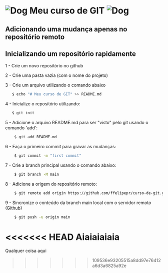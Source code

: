 ﻿# ![Dog](https://pipz.com/static/images/blog/eddie.png) Meu curso de GIT ![Dog](https://pipz.com/static/images/blog/eddie.png)

## Adicionando uma mudança apenas no repositório remoto

## Inicializando um repositório rapidamente

1 - Crie um novo repositório no github

2 - Crie uma pasta vazia (com o nome do projeto)

3 - Crie um arquivo utilizando o comando abaixo
```bash
   $ echo "# Meu curso de GIT" >> README.md
```

4 - Inicialize o repositório utilizando:
```bash
   $ git init
```

5 - Adicione o arquivo README.md para ser "visto" pelo git usando o comando 'add':
```bash
    $ git add README.md
```

6 - Faça o primeiro commit para gravar as mudanças:
```bash
    $ git commit -m "first commit"
```

7 - Crie a branch principal usando o comando abaixo:
```bash
    $ git branch -M main
```

8 - Adicione a origem do repositório remoto:
```bash
    $ git remote add origin https://github.com/ffelipepr/curso-de-git.git
```

9 - Sincronize o conteúdo da branch main local com o servidor remoto (Github)
```bash
    $ git push -u origin main
```

<<<<<<< HEAD
Aiaiaiaiaia
=======
Qualquer coisa aqui
>>>>>>> 109536e93205515a8dd97e76412a6d3a6825a92e
